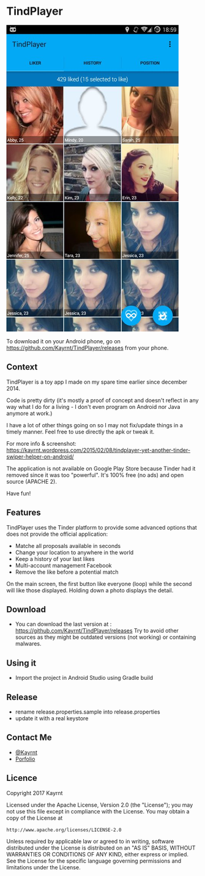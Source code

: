 TindPlayer
==============================

![Screenshot](https://raw.githubusercontent.com/Kayrnt/TindPlayer/master/tindplayer.jpg)

To download it on your Android phone, go on https://github.com/Kayrnt/TindPlayer/releases from your phone.

Context
--------

TindPlayer is a toy app I made on my spare time earlier since december 2014.

Code is pretty dirty (it's mostly a proof of concept and doesn't reflect in any way what I do for
 a living - I don't even program on Android nor Java anymore at work.)

I have a lot of other things going on so I may not fix/update things in a timely manner.
Feel free to use directly the apk or tweak it.

For more info & screenshot:
https://kayrnt.wordpress.com/2015/02/08/tindplayer-yet-another-tinder-swiper-helper-on-android/

The application is not available on Google Play Store because Tinder had it removed since it was too "powerful".
It's 100% free (no ads) and open source (APACHE 2).

Have fun!

Features
--------

TindPlayer uses the Tinder platform to provide some advanced options that does not provide the official application:

- Matche all proposals available in seconds
- Change your location to anywhere in the world
- Keep a history of your last likes
- Multi-account management Facebook
- Remove the like before a potential match

On the main screen, the first button like everyone (loop) while the second will like those displayed. Holding down a photo displays the detail.

Download
--------

* You can download the last version at : https://github.com/Kayrnt/TindPlayer/releases
Try to avoid other sources as they might be outdated versions (not working) or containing malwares.

Using it
--------

* Import the project in Android Studio using Gradle build

Release
--------

* rename release.properties.sample into release.properties
* update it with a real keystore


Contact Me
--------

* [@Kayrnt](https://twitter.com/Kayrnt)
* [Porfolio](http://www.kayrnt.fr)

Licence
-------

Copyright 2017 Kayrnt

Licensed under the Apache License, Version 2.0 (the "License");
you may not use this file except in compliance with the License.
You may obtain a copy of the License at

    http://www.apache.org/licenses/LICENSE-2.0

Unless required by applicable law or agreed to in writing, software
distributed under the License is distributed on an "AS IS" BASIS,
WITHOUT WARRANTIES OR CONDITIONS OF ANY KIND, either express or implied.
See the License for the specific language governing permissions and
limitations under the License.
